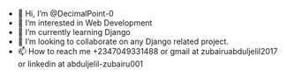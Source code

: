 - 👋 Hi, I’m @DecimalPoint-0
- 👀 I’m interested in Web Development
- 🌱 I’m currently learning Django
- 💞️ I’m looking to collaborate on any Django related project.
- 📫 How to reach me +2347049331488 or gmail at zubairuabduljelil2017 or linkedin at abduljelil-zubairu001

<!---
DecimalPoint-0/DecimalPoint-0 is a ✨ special ✨ repository because its `README.md` (this file) appears on your GitHub profile.
You can click the Preview link to take a look at your changes.
--->
